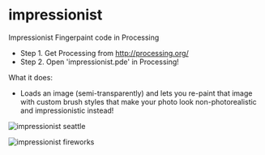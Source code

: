 impressionist
=============

Impressionist Fingerpaint code in Processing

- Step 1. Get Processing from http://processing.org/ 
- Step 2. Open 'impressionist.pde' in Processing!

What it does:
- Loads an image (semi-transparently) and lets you re-paint that image with custom brush styles that make your photo look non-photorealistic and impressionistic instead!

![impressionist seattle](http://farm9.staticflickr.com/8434/7592757982_bea951efdc_o.png "Impressionist Seattle")

![impressionist fireworks](http://farm9.staticflickr.com/8157/7592758774_b6b8acd578_c.jpg "Colored Pencil Fireworks")

